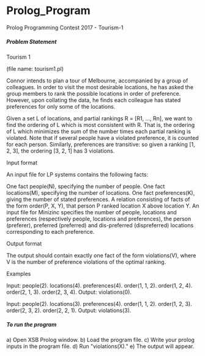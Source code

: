 # Prolog_Program
Prolog Programming Contest 2017 - Tourism-1 

##### Problem Statement #####
Tourism 1

(file name: tourism1.pl)

Connor intends to plan a tour of Melbourne, accompanied by a group of colleagues. In order to visit the most desirable locations, he has asked the group members to rank the possible locations in order of preference. However, upon collating the data, he finds each colleague has stated preferences for only some of the locations.

Given a set L of locations, and partial rankings R = [R1, ..., Rn], we want to find the ordering of L which is most consistent with R. That is, the ordering of L which minimizes the sum of the number times each partial ranking is violated. Note that if several people have a violated preference, it is counted for each person. Similarly, preferences are transitive: so given a ranking [1, 2, 3], the ordering [3, 2, 1] has 3 violations.


Input format

An input file for LP systems contains the following facts:

One fact people(N), specifying the number of people.
One fact locations(M), specifying the number of locations.
One fact preferences(K), giving the number of stated preferences.
A relation consisting of facts of the form order(P, X, Y), that person P ranked location X above location Y.
An input file for Minizinc specifies the number of people, locations and preferences (respectively people, locations and preferences), the person (preferer), preferred (preferred) and dis-preferred (dispreferred) locations corresponding to each preference.


Output format

The output should contain exactly one fact of the form violations(V), where V is the number of preference violations of the optimal ranking.


Examples

Input: people(2). locations(4). preferences(4).  order(1, 1, 2). order(1, 2, 4). order(2, 1, 3). order(2, 3, 4). 	          Output: violations(0). 
          
Input: people(2). locations(3). preferences(4).  order(1, 1, 2). order(1, 2, 3). order(2, 3, 2). order(2, 2, 1).
Output: violations(3). 

##### To run the program ####
a) Open XSB Prolog window. 
b) Load the program file.
c) Write your prolog inputs in the program file.
d) Run "violations(X)."
e) The output will appear.
